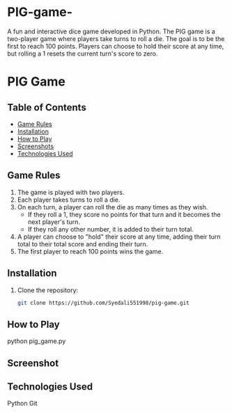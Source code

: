 # PIG-game-
A fun and interactive dice game developed in Python. The PIG game is a two-player game where players take turns to roll a die. The goal is to be the first to reach 100 points. Players can choose to hold their score at any time, but rolling a 1 resets the current turn's score to zero. 

# PIG Game

## Table of Contents

- [Game Rules](#game-rules)
- [Installation](#installation)
- [How to Play](#how-to-play)
- [Screenshots](#screenshots)
- [Technologies Used](#technologies-used)


## Game Rules

1. The game is played with two players.
2. Each player takes turns to roll a die.
3. On each turn, a player can roll the die as many times as they wish.
   - If they roll a 1, they score no points for that turn and it becomes the next player's turn.
   - If they roll any other number, it is added to their turn total.
4. A player can choose to "hold" their score at any time, adding their turn total to their total score and ending their turn.
5. The first player to reach 100 points wins the game.

## Installation

1. Clone the repository:
   ```bash
   git clone https://github.com/Syedali551998/pig-game.git


## How to Play
 python pig_game.py


## Screenshot



## Technologies Used
 Python
 Git



